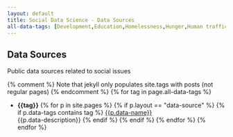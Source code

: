 ```yaml
---
layout: default
title: Social Data Science - Data Sources
all-data-tags: [Development,Education,Homelessness,Hunger,Human trafficking,Miscellaneous,Peace,Poverty]
---
```

Data Sources
------------

<p class="lead">Public data sources related to social issues</p>

{% comment %}
Note that jekyll only populates site.tags with posts (not regular pages)
{% endcomment %}
{% for tag in page.all-data-tags %}
 - **{{tag}}**
  {% for p in site.pages %}
    {% if p.layout == "data-source" %}
     {% if p.data-tags contains tag %}
       <a href={{p.data-url}}>{{p.data-name}}</a><br>
       {{p.data-description}}
     {% endif %}
   {% endif %}
  {% endfor %}
{% endfor %}
